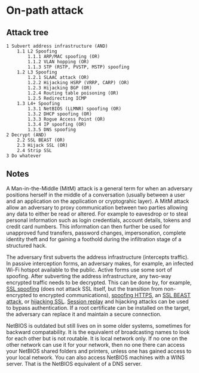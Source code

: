 # On-path attack

## Attack tree

```text
1 Subvert address infrastructure (AND)
    1.1 L2 Spoofing 
        1.1.1 ARP/MAC spoofing (OR)
        1.1.2 VLAN hopping (OR)
        1.1.3 STP (RSTP, PVSTP, MSTP) spoofing 
    1.2 L3 Spoofing 
        1.2.1 SLAAC attack (OR)
        1.2.2 Hijacking HSRP (VRRP, CARP) (OR)
        1.2.3 Hijacking BGP (OR)
        1.2.4 Routing table poisoning (OR)
        1.2.5 Redirecting ICMP 
    1.3 L4+ Spoofing
        1.3.1 NetBIOS (LLMNR) spoofing (OR)
        1.3.2 DHCP spoofing (OR)
        1.3.3 Rogue Access Point (OR)
        1.3.4 IP spoofing (OR)
        1.3.5 DNS spoofing 
2 Decrypt (AND)
    2.2 SSL BEAST (OR)
    2.3 Hijack SSL (OR)
    2.4 Strip SSL
3 Do whatever 
```

## Notes

A Man-in-the-Middle (MitM) attack is a general term for when an adversary positions herself in the middle of a 
conversation (usually between a user and an application on the application or cryptograhic layer). A MitM attack 
allow an adversary to proxy communication between two parties allowing any data to either be read or altered. For 
example to eavesdrop or to steal personal information such as login credentials, account details, tokens and credit 
card numbers. This information can then further be used for unapproved fund transfers, password changes, impersonation, 
complete identity theft and for gaining a foothold during the infiltration stage of a structured hack.

The adversary first subverts the address infrastructure (intercepts traffic). In passive interception forms, an 
adversary makes, for example, an infected Wi-Fi hotspot available to the public. Active forms use some sort of spoofing. 
After subverting the address infrastructure, any two-way encrypted traffic needs to be decrypted. This can be done by, 
for example, [SSL spoofing](../application/ssl.md) (does not attack SSL itself, but the transition from non-encrypted to 
encrypted communications), [spoofing HTTPS](../application/https-spoofing.md), an [SSL BEAST attack](../application/ssl.md), or 
[hijacking SSL](../application/ssl.md). [Session replay](../tcp-ip/replay-attack.md) and hijacking attacks can be used to bypass 
authentication. If a root certificate can be installed on the target, the adversary can replace it and maintain a secure connection.
 
NetBIOS is outdated but still lives on in some older systems, sometimes for backward compatability. It is the equivalent of broadcasting names to look for each other but is not routable. It is local network only. If no one on the other network can use it for your network, then no one there can access your NetBIOS shared folders and printers, unless one has gained access to your local network. You can also access NetBIOS machines with a WINS server. That is the NetBIOS equivalent of a DNS server.


